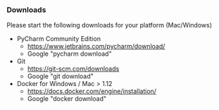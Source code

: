 
### Downloads

Please start the following downloads for your platform (Mac/Windows)

* PyCharm Community Edition
    * https://www.jetbrains.com/pycharm/download/
    * Google "pycharm download"
* Git
    * https://git-scm.com/downloads
    * Google "git download"
* Docker for Windows / Mac > 1.12
    * https://docs.docker.com/engine/installation/
    * Google "docker download"

